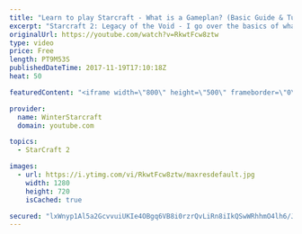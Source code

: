 ```yaml
---
title: "Learn to play Starcraft - What is a Gameplan? (Basic Guide & Tutorial)"
excerpt: "Starcraft 2: Legacy of the Void - I go over the basics of what a gameplan in starcraft 2 is and how to put one together.  Note this is not a guide on WHAT gameplan you should be using as each race!"
originalUrl: https://youtube.com/watch?v=RkwtFcw8ztw
type: video
price: Free
length: PT9M53S
publishedDateTime: 2017-11-19T17:10:18Z
heat: 50

featuredContent: "<iframe width=\"800\" height=\"500\" frameborder=\"0\" src=\"https://www.youtube.com/embed/RkwtFcw8ztw\" allow=\"accelerometer; autoplay; encrypted-media; gyroscope; picture-in-picture\" allowfullscreen></iframe>"

provider:
  name: WinterStarcraft
  domain: youtube.com

topics:
  - StarCraft 2

images:
  - url: https://i.ytimg.com/vi/RkwtFcw8ztw/maxresdefault.jpg
    width: 1280
    height: 720
    isCached: true

secured: "lxWnyp1Al5a2GcvvuiUKIe4OBgq6VB8i0rzrQvLiRn8iIkQSwWRhhmO4lh6/JlClwqA/TP9txLB5l5q5LixYp+roWMeHGEtBXq6lgl+ec5i83HiIMVHeWk+Dg7BY8DtWE8NzLt1WTfRFjRBwnplf2oVCiOB5YXd+CxnwVv1kl+E6ZSwedPVW3FFCv2WM5ydr68RHidfisUgAT2BWVG2Bfn9YW7kkddrSzSDxgjdAAJ52GvAFXOAfUzXn6IhyKZu8QV/q6567zGkMhoi3Mz/rbnqLQAb1nYTxS+fTYqjtULZy4qgyTuJeC8ezlmvk6ERxu3gnHa4VpTMYBYFQMLOktmmr4TqQT1LAOpzCcSSGJB95FCT7kYYoWuVn0cynC8KWuYIvMKAqr7WYRwltQmdApHv0bxNEAtMoSV2gMEE/k5I=;uLcOipr7BkX8E3zss+dG0A=="
---
```


